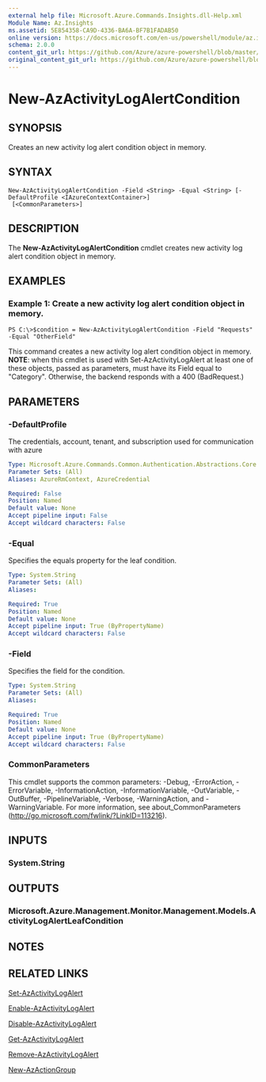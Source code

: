 ```yaml
---
external help file: Microsoft.Azure.Commands.Insights.dll-Help.xml
Module Name: Az.Insights
ms.assetid: 5E854358-CA9D-4336-BA6A-BF7B1FADAB50
online version: https://docs.microsoft.com/en-us/powershell/module/az.insights/new-azactivitylogalertcondition
schema: 2.0.0
content_git_url: https://github.com/Azure/azure-powershell/blob/master/src/ResourceManager/Insights/Commands.Insights/help/New-AzActivityLogAlertCondition.md
original_content_git_url: https://github.com/Azure/azure-powershell/blob/master/src/ResourceManager/Insights/Commands.Insights/help/New-AzActivityLogAlertCondition.md
---
```


# New-AzActivityLogAlertCondition

## SYNOPSIS
Creates an new activity log alert condition object in memory.

## SYNTAX

```
New-AzActivityLogAlertCondition -Field <String> -Equal <String> [-DefaultProfile <IAzureContextContainer>]
 [<CommonParameters>]
```

## DESCRIPTION
The **New-AzActivityLogAlertCondition** cmdlet creates new activity log alert condition object in memory.

## EXAMPLES

### Example 1: Create a new activity log alert condition object in memory.
```
PS C:\>$condition = New-AzActivityLogAlertCondition -Field "Requests" -Equal "OtherField"
```

This command creates a new activity log alert condition object in memory.
**NOTE**: when this cmdlet is used with Set-AzActivityLogAlert at least one of these objects, passed as parameters, must have its Field equal to "Category". Otherwise, the backend responds with a 400 (BadRequest.)

## PARAMETERS

### -DefaultProfile
The credentials, account, tenant, and subscription used for communication with azure

```yaml
Type: Microsoft.Azure.Commands.Common.Authentication.Abstractions.Core.IAzureContextContainer
Parameter Sets: (All)
Aliases: AzureRmContext, AzureCredential

Required: False
Position: Named
Default value: None
Accept pipeline input: False
Accept wildcard characters: False
```

### -Equal
Specifies the equals property for the leaf condition.

```yaml
Type: System.String
Parameter Sets: (All)
Aliases:

Required: True
Position: Named
Default value: None
Accept pipeline input: True (ByPropertyName)
Accept wildcard characters: False
```

### -Field
Specifies the field for the condition.

```yaml
Type: System.String
Parameter Sets: (All)
Aliases:

Required: True
Position: Named
Default value: None
Accept pipeline input: True (ByPropertyName)
Accept wildcard characters: False
```

### CommonParameters
This cmdlet supports the common parameters: -Debug, -ErrorAction, -ErrorVariable, -InformationAction, -InformationVariable, -OutVariable, -OutBuffer, -PipelineVariable, -Verbose, -WarningAction, and -WarningVariable. For more information, see about_CommonParameters (http://go.microsoft.com/fwlink/?LinkID=113216).

## INPUTS

### System.String

## OUTPUTS

### Microsoft.Azure.Management.Monitor.Management.Models.ActivityLogAlertLeafCondition

## NOTES

## RELATED LINKS

[Set-AzActivityLogAlert](./Set-AzActivityLogAlert.md)

[Enable-AzActivityLogAlert](./Enable-AzActivityLogAlert.md)

[Disable-AzActivityLogAlert](./Disable-AzActivityLogAlert.md)

[Get-AzActivityLogAlert](./Get-AzActivityLogAlert.md)

[Remove-AzActivityLogAlert](./Remove-AzActivityLogAlert.md)

[New-AzActionGroup](./Get-AzActionGroup.md)
